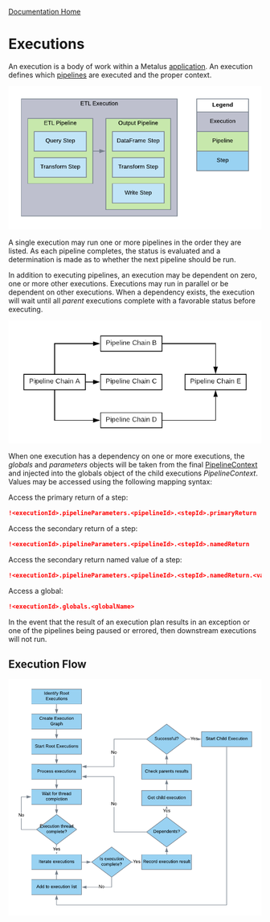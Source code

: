 [Documentation Home](readme.md)

# Executions
An execution is a body of work within a Metalus [application](applications.md). An execution defines which 
[pipelines](pipelines.md) are executed and the proper context.

![Execution Summary](images/Execution_Overview.png)

A single execution may run one or more pipelines in the order they are listed. As each pipeline completes, the status is
evaluated and a determination is made as to whether the next pipeline should be run. 

In addition to executing pipelines, an execution may be dependent on zero, one or more other executions. Executions may
run in parallel or be dependent on other executions. When a dependency exists, the execution will wait until all _parent_ 
executions complete with a favorable status before executing.

![Pipeline Execution Plan Example](images/Execution_Plan_Example.png "Pipeline Execution Dependencies")

When one execution has a dependency on one or more executions, the *globals* and *parameters* objects will be taken from the final 
[PipelineContext](pipeline-context.md) and injected into the globals object of the child executions _PipelineContext_. Values
may be accessed using the following mapping syntax:

Access the primary return of a step:
```json
!<executionId>.pipelineParameters.<pipelineId>.<stepId>.primaryReturn
```

Access the secondary return of a step:
```json
!<executionId>.pipelineParameters.<pipelineId>.<stepId>.namedReturn
```

Access the secondary return named value of a step:
```json
!<executionId>.pipelineParameters.<pipelineId>.<stepId>.namedReturn.<valueName>
```

Access a global:
```json
!<executionId>.globals.<globalName>
```

In the event that the result of an execution plan results in an exception or one of the pipelines being paused or errored,
then downstream executions will not run.

## Execution Flow
![Execution Flow](images/Execution_Plan_Flow.png "Execution Flow")
